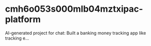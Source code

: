 # cmh6o053s000mlb04mztxipac-platform
AI-generated project for chat: Built a banking money tracking app like tracking e...
